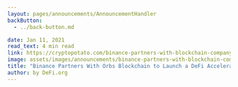 ```yaml
---
layout: pages/announcements/AnnouncementHandler
backButton:
  - ../back-button.md

date: Jan 11, 2021
read_text: 4 min read
link: https://cryptopotato.com/binance-partners-with-blockchain-company-orbs-to-sponsor-a-defi-accelerator/
image: assets/images/announcements/binance-partners-with-blockchain-company-orbs-to-sponsor-a-defi-accelerator.jpeg
title: "Binance Partners With Orbs Blockchain to Launch a DeFi Accelerator"
author: by DeFi.org
---
```

